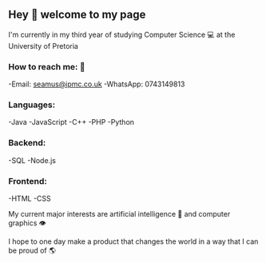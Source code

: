 ## Hey 👋 welcome to my page

I'm currently in my third year of studying Computer Science 💻 at the University of Pretoria

### How to reach me: 📱
-Email: seamus@ipmc.co.uk
-WhatsApp: 0743149813

### Languages: 
-Java
-JavaScript
-C++
-PHP
-Python

### Backend:
-SQL
-Node.js

### Frontend:
-HTML
-CSS

My current major interests are artificial intelligence 🤖 and computer graphics 👁

I hope to one day make a product that changes the world in a way that I can be proud of 🌎
